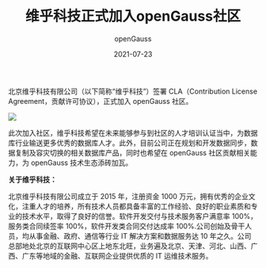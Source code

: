 ﻿---
title: ' 维乎科技正式加入openGauss社区'
date: '2021-07-23'
tags: ['theme']
banner: '/category/news/2021-07-23/banner.png'
category: 'news'
author: 'openGauss'
summary: '维乎科技签署CLA ，正式加入openGauss社区。'
---

北京维乎科技有限公司（以下简称“维乎科技”）签署 CLA（Contribution License Agreement，贡献许可协议），正式加入 openGauss 社区。

<img src="/zh/news/2021-07-23/banner.png" >

此次加入社区，维乎科技希望在未来能够参与到社区的人才培训认证当中，为数据库行业输送更多优秀的数据库人才。此外，目前公司正在规划和开发数据同步，数据复制及容灾切换的相关数据库产品，同时也希望在 openGauss 社区贡献相关能力，为 openGauss 技术生态添砖加瓦。

**关于维乎科技：**

北京维乎科技有限公司成立于 2015 年，注册资金 1000 万元，拥有优秀的企业文化，注重人才的培养，所有技术人员都具备丰富的工作经验、良好的职业素质和专业的技术水平，取得了良好的信誉。软件开发交付与技术服务客户满意率 100%，服务类合同续签率 100%，软件开发类合同交付达成率 100%.公司创始及骨干人员，均从事金融、政府、通信等行业 IT 解决方案和数据服务达 10 年之久。公司总部地处北京的互联网中心区上地东北旺，业务遍及北京、天津、河北、山西、广西、广东等地域的金融、互联网企业提供优质的 IT 运维技术服务。
